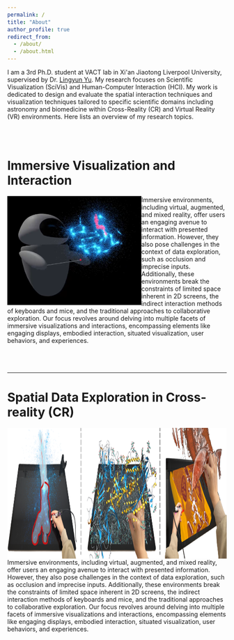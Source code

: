 ```yaml
---
permalink: /
title: "About"
author_profile: true
redirect_from: 
  - /about/
  - /about.html
---
```




I am a 3rd Ph.D. student at VACT lab in Xi'an Jiaotong Liverpool University, supervised by Dr. [Lingyun Yu](https://yulingyun.com/). My research focuses on Scientific Visualization (SciVis) and Human-Computer Interaction (HCI). My work is dedicated to design and evaluate the spatial interaction techniques and visualization techniques tailored to specific scientific domains including astronomy and biomedicine within Cross-Reality (CR) and Virtual Reality (VR) environments. Here lists an overview of my research topics.

<br>
<br>

Immersive Visualization and Interaction
======


<div class="img"><img class="img_responsive" src="https://raw.githubusercontent.com/LixiangZhao98/asset/master/Publications/Figures/Immersive_visualization_and_interaction.png?token=GHSAT0AAAAAACKATBXYWGZQ2KBWPEV7FKIKZSC5SGA" style="border:1px solid black width:400px;height:250px;" alt="MeTACAST.png" align="left">
</div>
  <div class="text">
   Immersive environments, including virtual, augmented, and mixed reality, offer users an engaging avenue to interact with presented information. However, they also pose challenges in the context of data exploration, such as occlusion and imprecise inputs. Additionally, these environments break the constraints of limited space inherent in 2D screens, the indirect interaction methods of keyboards and mice, and the traditional approaches to collaborative exploration. Our focus revolves around delving into multiple facets of immersive visualizations and interactions, encompassing elements like engaging displays, embodied interaction, situated visualization, user behaviors, and experiences.
    </div> 

<br>
<br>
<br>
<hr>

Spatial Data Exploration in Cross-reality (CR)
======
<div class="img"><img class="img_responsive" src="https://raw.githubusercontent.com/LixiangZhao98/asset/master/Publications/Figures/Cross_reality.png?token=GHSAT0AAAAAACKATBXZSIWM5J3LGK2R366EZSC5RPQ" style="border:1px solid black width:500px;height:300px;" alt="MeTACAST.png" align="left">
</div>
  <div class="text">
   Immersive environments, including virtual, augmented, and mixed reality, offer users an engaging avenue to interact with presented information. However, they also pose challenges in the context of data exploration, such as occlusion and imprecise inputs. Additionally, these environments break the constraints of limited space inherent in 2D screens, the indirect interaction methods of keyboards and mice, and the traditional approaches to collaborative exploration. Our focus revolves around delving into multiple facets of immersive visualizations and interactions, encompassing elements like engaging displays, embodied interaction, situated visualization, user behaviors, and experiences.
    </div> 

